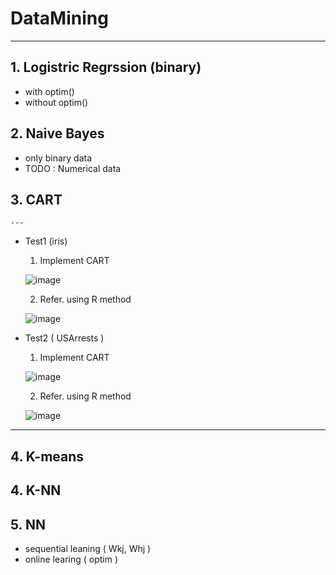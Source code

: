 # DataMining

---

## 1. Logistric Regrssion (binary)
  - with optim() 
  - without optim()

## 2. Naive Bayes
  - only binary data
  - TODO : Numerical data

## 3. CART
    ---
  - Test1 (iris)
    1. Implement CART
    
    ![image](https://user-images.githubusercontent.com/31869418/73610973-75f35300-4620-11ea-93f4-85b7e238951b.png)

    2. Refer. using R method
    
    ![image](https://user-images.githubusercontent.com/31869418/73610967-6411b000-4620-11ea-8248-a32561376581.png)

  - Test2 ( USArrests )
    1. Implement CART
    
    ![image](https://user-images.githubusercontent.com/31869418/73610993-a3400100-4620-11ea-9c67-5034cd62751b.png)
    
    2. Refer. using R method
    
    ![image](https://user-images.githubusercontent.com/31869418/73610998-adfa9600-4620-11ea-8bb6-9552bf2e0c22.png)
   ---

## 4. K-means

## 4. K-NN

## 5. NN
  - sequential leaning ( Wkj, Whj )
  - online learing ( optim )

